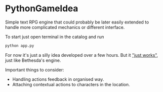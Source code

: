 # PythonGameIdea
Simple text RPG engine that could probably be later easily extended to handle more complicated mechanics or different interface.

To start just open terminal in the catalog and run 
```sh
python app.py
```

For now it's just a silly idea developed over a few hours. But it ["just works"](https://www.youtube.com/watch?v=YPN0qhSyWy8&ab_channel=TheChalkeaters), just like Bethesda's engine.

Important things to consider:
  - Handling actions feedback in organised way.
  - Attaching contextual actions to characters in the location.
  
